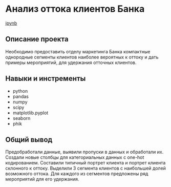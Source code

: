 # Анализ оттока клиентов Банка 
[ipynb](https://github.com/TatianaTitarenko/yandex-praktikum-data-analyst-projects/blob/main/Customer_churn_analysis/customer_churn_analysis.ipynb)

## Описание проекта
Необходимо предоставить отделу маркетинга Банка компактные однородные сегменты клиентов наиболее вероятных к оттоку и дать примеры мероприятий, для удержания отточных клиентов.

## Навыки и инстременты
- python
- pandas
- numpy
- scipy
- matplotlib.pyplot
- seaborn
- phik

## Общий вывод
Предобработали данные, выявили пропуски в данных и обработали их. Создали новые столбцы для категориальных данных с one-hot кодированием. Составили типичный портрет клиента и портрет клиента склонного к оттоку.
Выделили 3 сегмента клиентов с наибольшей долей возможного оттока. Для каждого из сегментов предложены ряд мероприятий для его удержания.
